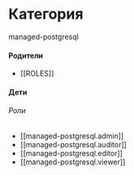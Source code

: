 # Категория

managed-postgresql


#### Родители

- [[ROLES]]


#### Дети

###### Роли
- [[managed-postgresql.admin]]
- [[managed-postgresql.auditor]]
- [[managed-postgresql.editor]]
- [[managed-postgresql.viewer]]
